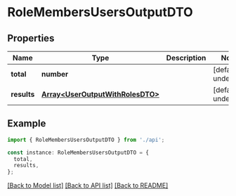 # RoleMembersUsersOutputDTO

## Properties

| Name        | Type                                                                 | Description | Notes                  |
| ----------- | -------------------------------------------------------------------- | ----------- | ---------------------- |
| **total**   | **number**                                                           |             | [default to undefined] |
| **results** | [**Array&lt;UserOutputWithRolesDTO&gt;**](UserOutputWithRolesDTO.md) |             | [default to undefined] |

## Example

```typescript
import { RoleMembersUsersOutputDTO } from './api';

const instance: RoleMembersUsersOutputDTO = {
  total,
  results,
};
```

[[Back to Model list]](../README.md#documentation-for-models) [[Back to API list]](../README.md#documentation-for-api-endpoints) [[Back to README]](../README.md)
